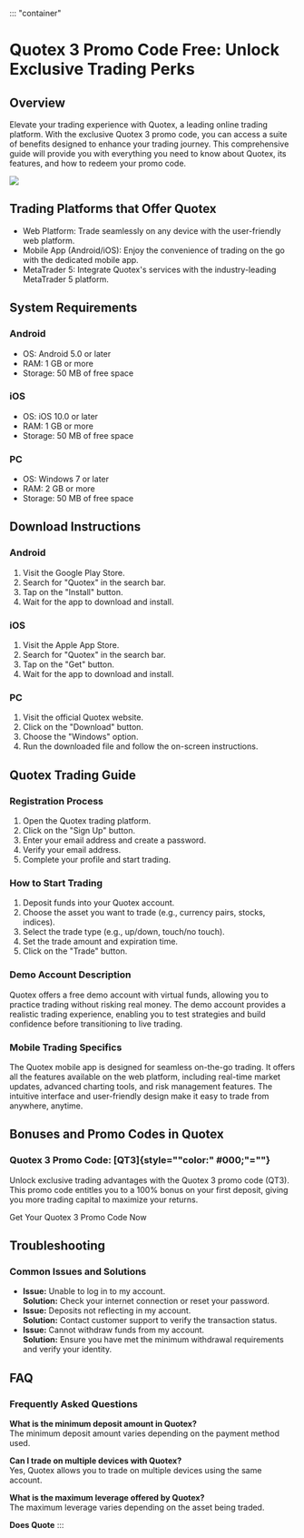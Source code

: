 ::: \"container\"
# Quotex 3 Promo Code Free: Unlock Exclusive Trading Perks

## Overview

Elevate your trading experience with Quotex, a leading online trading
platform. With the exclusive Quotex 3 promo code, you can access a suite
of benefits designed to enhance your trading journey. This comprehensive
guide will provide you with everything you need to know about Quotex,
its features, and how to redeem your promo code.

[![](https://static.quotex.io/files/4_en/300_250.jpg)](https://traff.sbs/brokerqxlid)

## Trading Platforms that Offer Quotex

-   Web Platform: Trade seamlessly on any device with the user-friendly
    web platform.
-   Mobile App (Android/iOS): Enjoy the convenience of trading on the go
    with the dedicated mobile app.
-   MetaTrader 5: Integrate Quotex\'s services with the industry-leading
    MetaTrader 5 platform.

## System Requirements

### Android

-   OS: Android 5.0 or later
-   RAM: 1 GB or more
-   Storage: 50 MB of free space

### iOS

-   OS: iOS 10.0 or later
-   RAM: 1 GB or more
-   Storage: 50 MB of free space

### PC

-   OS: Windows 7 or later
-   RAM: 2 GB or more
-   Storage: 50 MB of free space

## Download Instructions

### Android

1.  Visit the Google Play Store.
2.  Search for "Quotex" in the search bar.
3.  Tap on the "Install" button.
4.  Wait for the app to download and install.

### iOS

1.  Visit the Apple App Store.
2.  Search for "Quotex" in the search bar.
3.  Tap on the "Get" button.
4.  Wait for the app to download and install.

### PC

1.  Visit the official Quotex website.
2.  Click on the "Download" button.
3.  Choose the "Windows" option.
4.  Run the downloaded file and follow the on-screen instructions.

## Quotex Trading Guide

### Registration Process

1.  Open the Quotex trading platform.
2.  Click on the "Sign Up" button.
3.  Enter your email address and create a password.
4.  Verify your email address.
5.  Complete your profile and start trading.

### How to Start Trading

1.  Deposit funds into your Quotex account.
2.  Choose the asset you want to trade (e.g., currency pairs, stocks,
    indices).
3.  Select the trade type (e.g., up/down, touch/no touch).
4.  Set the trade amount and expiration time.
5.  Click on the "Trade" button.

### Demo Account Description

Quotex offers a free demo account with virtual funds, allowing you to
practice trading without risking real money. The demo account provides a
realistic trading experience, enabling you to test strategies and build
confidence before transitioning to live trading.

### Mobile Trading Specifics

The Quotex mobile app is designed for seamless on-the-go trading. It
offers all the features available on the web platform, including
real-time market updates, advanced charting tools, and risk management
features. The intuitive interface and user-friendly design make it easy
to trade from anywhere, anytime.

## Bonuses and Promo Codes in Quotex

### Quotex 3 Promo Code: [QT3]{style=""color:" #000;"=""}

Unlock exclusive trading advantages with the Quotex 3 promo code (QT3).
This promo code entitles you to a 100% bonus on your first deposit,
giving you more trading capital to maximize your returns.

Get Your Quotex 3 Promo Code Now

## Troubleshooting

### Common Issues and Solutions

-   **Issue:** Unable to log in to my account.\
    **Solution:** Check your internet connection or reset your password.
-   **Issue:** Deposits not reflecting in my account.\
    **Solution:** Contact customer support to verify the transaction
    status.
-   **Issue:** Cannot withdraw funds from my account.\
    **Solution:** Ensure you have met the minimum withdrawal
    requirements and verify your identity.

## FAQ

### Frequently Asked Questions

**What is the minimum deposit amount in Quotex?**\
The minimum deposit amount varies depending on the payment method used.

**Can I trade on multiple devices with Quotex?**\
Yes, Quotex allows you to trade on multiple devices using the same
account.

**What is the maximum leverage offered by Quotex?**\
The maximum leverage varies depending on the asset being traded.

**Does Quote**
:::

